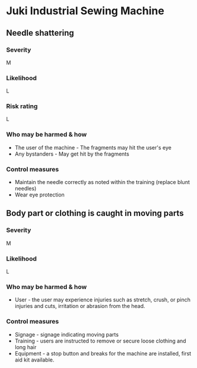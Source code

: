 # Juki Industrial Sewing Machine

<!-- Each thing below becomes a row in the table - copy it for each risk that's been identified.
     Please delete all the comments from the final document -->

## Needle shattering

### Severity

M

### Likelihood

L

### Risk rating

L

### Who may be harmed & how

* The user of the machine - The fragments may hit the user's eye
* Any bystanders - May get hit by the fragments

### Control measures

* Maintain the needle correctly as noted within the training (replace blunt needles)
* Wear eye protection

## Body part or clothing is caught in moving parts

### Severity

M

### Likelihood

L

### Who may be harmed & how

* User - the user may experience injuries such as stretch, crush, or pinch injuries and cuts, irritation or abrasion from the head.

### Control measures

* Signage - signage indicating moving parts
* Training - users are instructed to remove or secure loose clothing and long hair
* Equipment - a stop button and breaks for the machine are installed, first aid kit available.
